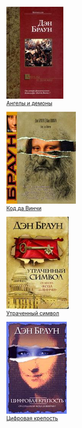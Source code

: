 ![](Ангелы%20и%20демоны.jpg)  
[Ангелы и демоны](Ангелы%20и%20демоны.txt)

![](Код%20да%20Винчи.jpg)  
[Код да Винчи](Код%20да%20Винчи.txt)

![](Утраченный%20символ.jpg)  
[Утраченный символ](Утраченный%20символ.txt)

![](Цифровая%20крепость.jpg)  
[Цифровая крепость](Цифровая%20крепость.txt)
